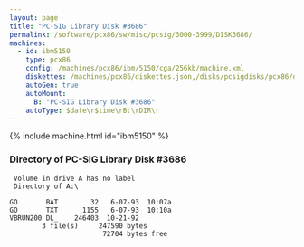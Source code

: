 ```yaml
---
layout: page
title: "PC-SIG Library Disk #3686"
permalink: /software/pcx86/sw/misc/pcsig/3000-3999/DISK3686/
machines:
  - id: ibm5150
    type: pcx86
    config: /machines/pcx86/ibm/5150/cga/256kb/machine.xml
    diskettes: /machines/pcx86/diskettes.json,/disks/pcsigdisks/pcx86/diskettes.json
    autoGen: true
    autoMount:
      B: "PC-SIG Library Disk #3686"
    autoType: $date\r$time\rB:\rDIR\r
---
```


{% include machine.html id="ibm5150" %}

### Directory of PC-SIG Library Disk #3686

     Volume in drive A has no label
     Directory of A:\

    GO       BAT        32   6-07-93  10:07a
    GO       TXT      1155   6-07-93  10:10a
    VBRUN200 DL_    246403  10-21-92
            3 file(s)     247590 bytes
                           72704 bytes free
